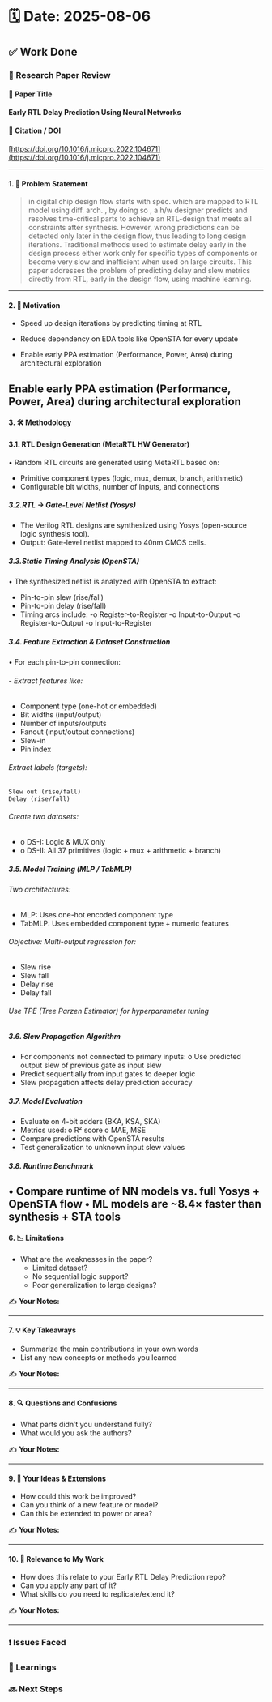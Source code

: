 # 🗓️ Date: 2025-08-06

## ✅ Work Done

### 📄 Research Paper Review

#### 🧾 Paper Title
**Early RTL Delay Prediction Using Neural Networks**

#### 🔗 Citation / DOI
[https://doi.org/10.1016/j.micpro.2022.104671](https://doi.org/10.1016/j.micpro.2022.104671)

---

#### 1. 🎯 Problem Statement
  
>   in  digital chip design flow starts with spec. which are mapped to RTL model using diff. arch. , by doing so , a h/w designer predicts and resolves time-critical parts to achieve an RTL-design that meets all constraints after synthesis. However, wrong predictions can be detected only later in the design flow, thus leading to long design iterations.
>   Traditional methods used to estimate delay early in the design process either work only for specific types of components or become very slow and inefficient when used on large circuits.
>  This paper addresses the problem of predicting delay and slew metrics directly from RTL, early in the design flow, using machine learning.
---

#### 2. 🎯 Motivation

- Speed up design iterations by predicting timing at RTL

- Reduce dependency on EDA tools like OpenSTA for every update

- Enable early PPA estimation (Performance, Power, Area) during architectural exploration

Enable early PPA estimation (Performance, Power, Area) during architectural exploration
---

#### 3. 🛠️ Methodology


#### 3.1. RTL Design Generation (MetaRTL HW Generator)
•	Random RTL circuits are generated using MetaRTL based on:
- Primitive component types (logic, mux, demux, branch, arithmetic)
-	Configurable bit widths, number of inputs, and connections

##### 3.2.RTL → Gate-Level Netlist (Yosys)
-	The Verilog RTL designs are synthesized using Yosys (open-source logic synthesis tool).
-	Output: Gate-level netlist mapped to 40nm CMOS cells.

##### 3.3.Static Timing Analysis (OpenSTA)
•	The synthesized netlist is analyzed with OpenSTA to extract:
-	Pin-to-pin slew (rise/fall)
-	Pin-to-pin delay (rise/fall)
-	Timing arcs include:
-o	Register-to-Register
-o	Input-to-Output
-o	Register-to-Output
-o	Input-to-Register

##### 3.4. Feature Extraction & Dataset Construction
•	For each pin-to-pin connection:
###### -	Extract features like:
-	Component type (one-hot or embedded)
-	Bit widths (input/output)
-	Number of inputs/outputs
-	Fanout (input/output connections)
-	Slew-in
-	Pin index
###### 	Extract labels (targets):
	Slew out (rise/fall)
	Delay (rise/fall)
###### 	Create two datasets:
- o	DS-I: Logic & MUX only
- o	DS-II: All 37 primitives (logic + mux + arithmetic + branch)

##### 3.5. Model Training (MLP / TabMLP)
###### 	Two architectures:
-	MLP: Uses one-hot encoded component type
-	TabMLP: Uses embedded component type + numeric features
###### 	Objective: Multi-output regression for:
-	Slew rise
-	Slew fall
-	Delay rise
-	Delay fall
###### 	Use TPE (Tree Parzen Estimator) for hyperparameter tuning

##### 3.6. Slew Propagation Algorithm
-	For components not connected to primary inputs:
    o	Use predicted output slew of previous gate as input slew
-	Predict sequentially from input gates to deeper logic
-	Slew propagation affects delay prediction accuracy

##### 3.7. Model Evaluation
-	Evaluate on 4-bit adders (BKA, KSA, SKA)
-	Metrics used:
    o	R² score
    o	MAE, MSE
-	Compare predictions with OpenSTA results
-	Test generalization to unknown input slew values

##### 3.8. Runtime Benchmark
•	Compare runtime of NN models vs. full Yosys + OpenSTA flow
•	ML models are ~8.4× faster than synthesis + STA tools
---

#### 6. 📉 Limitations

- What are the weaknesses in the paper?
  - Limited dataset?
  - No sequential logic support?
  - Poor generalization to large designs?

✍️ **Your Notes:**  
>

---

#### 7. 💡 Key Takeaways

- Summarize the main contributions in your own words
- List any new concepts or methods you learned

✍️ **Your Notes:**  
>

---

#### 8. 🔍 Questions and Confusions

- What parts didn’t you understand fully?
- What would you ask the authors?

✍️ **Your Notes:**  
>

---

#### 9. 💭 Your Ideas & Extensions

- How could this work be improved?
- Can you think of a new feature or model?
- Can this be extended to power or area?

✍️ **Your Notes:**  
>

---

#### 10. 🧠 Relevance to My Work

- How does this relate to your Early RTL Delay Prediction repo?
- Can you apply any part of it?
- What skills do you need to replicate/extend it?

✍️ **Your Notes:**  
>

---

### ❗ Issues Faced


### 📝 Learnings


### 🔜 Next Steps


